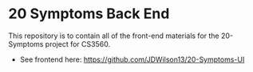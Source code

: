 # 20 Symptoms Back End

This repository is to contain all of the front-end materials for the 20-Symptoms project for CS3560.
- See frontend here: https://github.com/JDWilson13/20-Symptoms-UI
